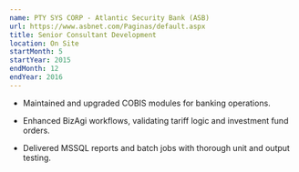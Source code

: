 ```yaml
---
name: PTY SYS CORP - Atlantic Security Bank (ASB) 
url: https://www.asbnet.com/Paginas/default.aspx
title: Senior Consultant Development
location: On Site
startMonth: 5
startYear: 2015
endMonth: 12
endYear: 2016
---
```


<!-- - Upgraded COBIS - TRR/TRE module for SWIFT
- Maintained COBIS modules: Procedure, Client, Credit Management, Portfolio
- Updated TRANSFER AGENT ONLINE (TAONLINE) for accounting provisions against PAM for investment
- Enhanced BizAgi workflow for managing investment fund orders and tariffs
- Developed reports and jobs in MSSQL
- Created General Purpose Management Application (GPMAP) to support core banking system -->

- Maintained and upgraded COBIS modules for banking operations.

- Enhanced BizAgi workflows, validating tariff logic and investment fund orders.

- Delivered MSSQL reports and batch jobs with thorough unit and output testing.
